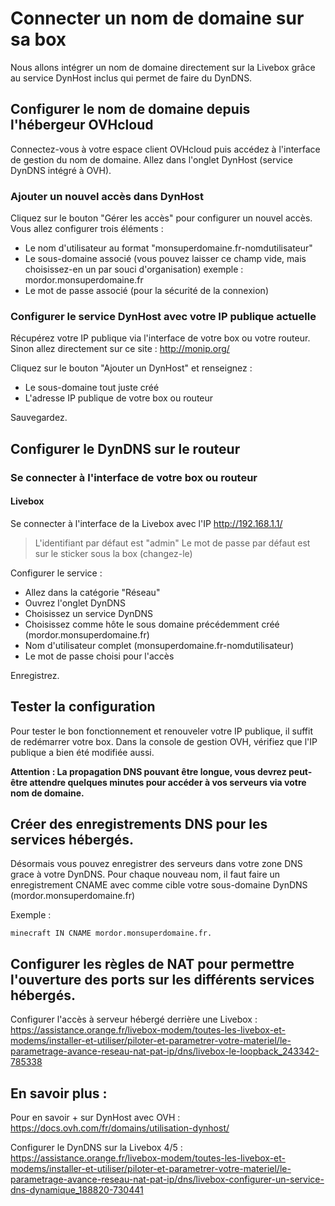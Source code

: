 # Connecter un nom de domaine sur sa box

Nous allons intégrer un nom de domaine directement sur la Livebox grâce au service DynHost inclus qui permet de faire du DynDNS. 

## Configurer le nom de domaine depuis l'hébergeur OVHcloud

Connectez-vous à votre espace client OVHcloud puis accédez à l'interface de gestion du nom de domaine.
Allez dans l'onglet DynHost (service DynDNS intégré à OVH). 

### Ajouter un nouvel accès dans DynHost

Cliquez sur le bouton "Gérer les accès" pour configurer un nouvel accès. 
Vous allez configurer trois éléments :
- Le nom d'utilisateur au format "monsuperdomaine.fr-nomdutilisateur"
- Le sous-domaine associé (vous pouvez laisser ce champ vide, mais choisissez-en un par souci d'organisation) exemple : mordor.monsuperdomaine.fr
- Le mot de passe associé (pour la sécurité de la connexion)

### Configurer le service DynHost avec votre IP publique actuelle

Récupérez votre IP publique via l'interface de votre box ou votre routeur. 
Sinon allez directement sur ce site : http://monip.org/

Cliquez sur le bouton "Ajouter un DynHost" et renseignez :
- Le sous-domaine tout juste créé
- L'adresse IP publique de votre box ou routeur

Sauvegardez. 

## Configurer le DynDNS sur le routeur

### Se connecter à l'interface de votre box ou routeur

#### Livebox
Se connecter à l'interface de la Livebox avec l'IP http://192.168.1.1/
> L'identifiant par défaut est "admin"
> Le mot de passe par défaut est sur le sticker sous la box (changez-le)

Configurer le service : 
- Allez dans la catégorie "Réseau"
- Ouvrez l'onglet DynDNS
- Choisissez un service DynDNS
- Choisissez comme hôte le sous domaine précédemment créé (mordor.monsuperdomaine.fr)
- Nom d'utilisateur complet (monsuperdomaine.fr-nomdutilisateur)
- Le mot de passe choisi pour l'accès

Enregistrez.

## Tester la configuration

Pour tester le bon fonctionnement et renouveler votre IP publique, il suffit de redémarrer votre box.
Dans la console de gestion OVH, vérifiez que l'IP publique a bien été modifiée aussi.

**Attention : La propagation DNS pouvant être longue, vous devrez peut-être attendre quelques minutes pour accéder à vos serveurs via votre nom de domaine.**

## Créer des enregistrements DNS pour les services hébergés.

Désormais vous pouvez enregistrer des serveurs dans votre zone DNS grace à votre DynDNS.
Pour chaque nouveau nom, il faut faire un enregistrement CNAME avec comme cible votre sous-domaine DynDNS (mordor.monsuperdomaine.fr)

Exemple :
```
minecraft IN CNAME mordor.monsuperdomaine.fr.
```

## Configurer les règles de NAT pour permettre l'ouverture des ports sur les différents services hébergés. 

Configurer l'accès à serveur hébergé derrière une Livebox : https://assistance.orange.fr/livebox-modem/toutes-les-livebox-et-modems/installer-et-utiliser/piloter-et-parametrer-votre-materiel/le-parametrage-avance-reseau-nat-pat-ip/dns/livebox-le-loopback_243342-785338


## En savoir plus :
Pour en savoir + sur DynHost avec OVH : https://docs.ovh.com/fr/domains/utilisation-dynhost/

Configurer le DynDNS sur la Livebox 4/5 : https://assistance.orange.fr/livebox-modem/toutes-les-livebox-et-modems/installer-et-utiliser/piloter-et-parametrer-votre-materiel/le-parametrage-avance-reseau-nat-pat-ip/dns/livebox-configurer-un-service-dns-dynamique_188820-730441


